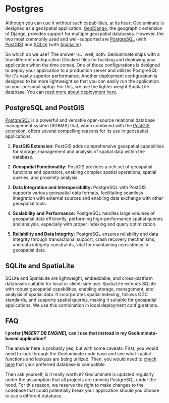 # Postgres

Although you can use it without such capabilities, at its heart Geoluminate is designed as a geospatial application. [GeoDjango](https://docs.djangoproject.com/en/4.2/ref/contrib/gis/), the geographic extension of Django, provides support for multiple geospatial databases. However, the two most commonly used and well-supported are  [PostgreSQL](https://www.postgresql.org) (with [PostGIS](http://postgis.net)) and [SQLite](https://www.sqlite.org/index.html) (with [Spatialite](https://www.gaia-gis.it/fossil/libspatialite/index)).

So which do we use? The answer is... well, both. Geoluminate ships with a few different configuration (Docker) files for building and deploying your application when the time comes. One of those configurations is designed to deploy your application to a production server and utilizes PostgreSQL for it's vastly superior performance. Another deployment configuration is designed to be more lightweight so that you can easily run the application on your personal laptop. For this, we use the lighter weight SpatiaLite database. You can [read more about deployment here](deploying).


## PostgreSQL and PostGIS

 [PostgreSQL](https://www.postgresql.org) is a powerful and versatile open-source relational database management system (RDBMS) that, when combined with the [PostGIS extension](http://postgis.net), offers several compelling reasons for its use in geospatial applications.

1. **PostGIS Extension:** PostGIS adds comprehensive geospatial capabilities for storage, management and analysis of spatial data within the database.

2. **Geospatial Functionality:** PostGIS provides a rich set of geospatial functions and operators, enabling complex spatial operations, spatial queries, and proximity analysis.

3. **Data Integration and Interoperability:** PostgreSQL with PostGIS supports various geospatial data formats, facilitating seamless integration with external sources and enabling data exchange with other geospatial tools.

4. **Scalability and Performance:** PostgreSQL handles large volumes of geospatial data efficiently, performing high-performance spatial queries and analysis, especially with proper indexing and query optimization.

5. **Reliability and Data Integrity:** PostgreSQL ensures reliability and data integrity through transactional support, crash recovery mechanisms, and data integrity constraints, vital for maintaining consistency in geospatial data.


## SQLite and SpatiaLite

SQLite and SpatiaLite are lightweight, embeddable, and cross-platform databases suitable for local or client-side use. SpatiaLite extends SQLite with robust geospatial capabilities, enabling storage, management, and analysis of spatial data. It incorporates spatial indexing, follows OGC standards, and supports spatial queries, making it suitable for geospatial applications. We use this combination in local deployment configurations.


## FAQ

**I prefer [*INSERT DB ENGINE*], can I use that instead in my Geoluminate-based application?**

The answer here is probably yes, but with some caveats. First, you would need to look through the Geoluminate code base and see what spatial functions and lookups are being utilized. Then, you would need to [check here](https://docs.djangoproject.com/en/4.2/ref/contrib/gis/db-api/#spatial-lookup-compatibility) that your preferred database is compatible. 

Then ask yourself, is it really worth it? Geoluminate is updated regularly under the assumption that all projects are running PostgreSQL under the hood. For this reason, we reserve the right to make changes to the codebase that could potentially break your application should you choose to use a different database.
